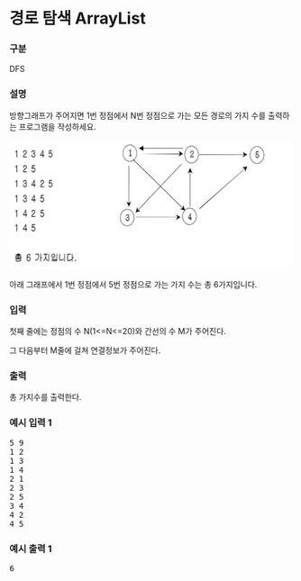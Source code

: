# 경로 탐색 ArrayList

### 구분

<p>DFS</p>

### 설명

<p>방향그래프가 주어지면 1번 정점에서 N번 정점으로 가는 모든 경로의 가지 수를 출력하는 프로그램을 작성하세요.</p>

<img src="./img.png" alt="img.png" width="579" height="229">

<p>아래 그래프에서 1번 정점에서 5번 정점으로 가는 가지 수는 총 6가지입니다.</p>

### 입력

<p>첫째 줄에는 정점의 수 N(1<=N<=20)와 간선의 수 M가 주어진다.</p>

<p>그 다음부터 M줄에 걸쳐 연결정보가 주어진다.</p>

### 출력

<p>총 가지수를 출력한다.</p>

### 예시 입력 1

<pre>5 9
1 2
1 3
1 4
2 1
2 3
2 5
3 4
4 2
4 5</pre>

### 예시 출력 1

<pre>6</pre>